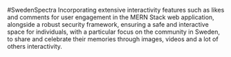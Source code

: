 #SwedenSpectra
Incorporating extensive interactivity features such as likes and comments for user engagement in the MERN Stack web application, alongside a robust security framework, ensuring a safe and interactive space for individuals, with a particular focus on the community in Sweden, to share and celebrate their memories through images, videos and a lot of others interactivity.
